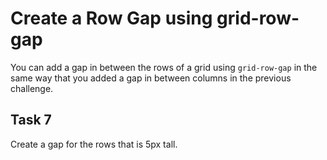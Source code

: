 # Create a Row Gap using grid-row-gap
You can add a gap in between the rows of a grid using `grid-row-gap` in the same way that you added a gap in between columns in the previous challenge.
## Task 7
Create a gap for the rows that is 5px tall.
